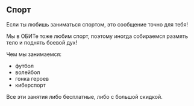 ## Спорт

Если ты любишь заниматься спортом, это сообщение точно для тебя!

Мы в ОБИТе тоже любим спорт, поэтому иногда собираемся размять тело и поднять боевой дух!

Чем мы занимаемся:
- футбол
- волейбол
- гонка героев
- киберспорт

Все эти занятия либо бесплатные, либо с большой скидкой.